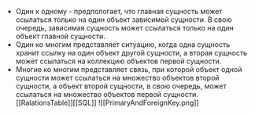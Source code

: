 - Один к одному - предпологает, что главная сущность может ссылаться только на один объект зависимой сущности. В свою очередь, зависимая сущность может ссылаться только на один объект главной сущности.
- Один ко многим представляет ситуацию, когда одна сущность хранит ссылку на один объект другой сущности, а вторая сущность может ссылаться на коллекцию объектов первой сущности.
- Многие ко многим представляет связь, при которой объект одной сущности может ссылаться на множество объектов второй сущности, а  объект второй сущности, в свою очередь, может ссылаться на множество объектов первой сущности.
[[RalationsTable]][[SQL]]
![[PrimaryAndForeignKey.png]]